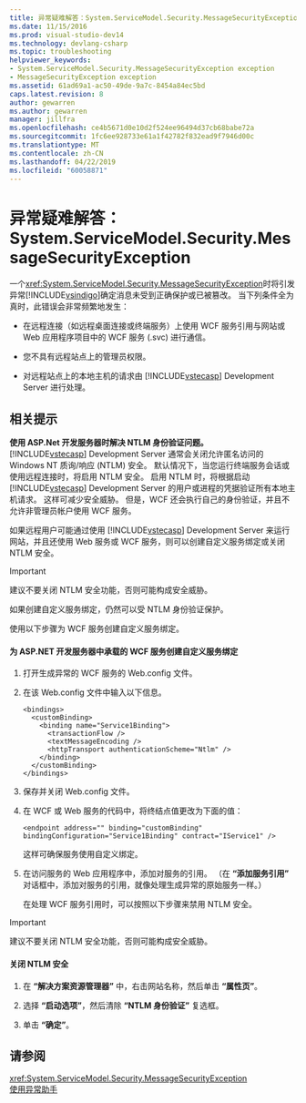 ```yaml
---
title: 异常疑难解答：System.ServiceModel.Security.MessageSecurityException | Microsoft Docs
ms.date: 11/15/2016
ms.prod: visual-studio-dev14
ms.technology: devlang-csharp
ms.topic: troubleshooting
helpviewer_keywords:
- System.ServiceModel.Security.MessageSecurityException exception
- MessageSecurityException exception
ms.assetid: 61ad69a1-ac50-49de-9a7c-8454a84ec5bd
caps.latest.revision: 8
author: gewarren
ms.author: gewarren
manager: jillfra
ms.openlocfilehash: ce4b5671d0e10d2f524ee96494d37cb68babe72a
ms.sourcegitcommit: 1fc6ee928733e61a1f42782f832ead9f7946d00c
ms.translationtype: MT
ms.contentlocale: zh-CN
ms.lasthandoff: 04/22/2019
ms.locfileid: "60058871"
---
```

# <a name="troubleshooting-exceptions-systemservicemodelsecuritymessagesecurityexception"></a>异常疑难解答：System.ServiceModel.Security.MessageSecurityException
一个<xref:System.ServiceModel.Security.MessageSecurityException>时将引发异常[!INCLUDE[vsindigo](../includes/vsindigo-md.md)]确定消息未受到正确保护或已被篡改。 当下列条件全为真时，此错误会非常频繁地发生：  
  
- 在远程连接（如远程桌面连接或终端服务）上使用 WCF 服务引用与网站或 Web 应用程序项目中的 WCF 服务 (.svc) 进行通信。  
  
- 您不具有远程站点上的管理员权限。  
  
- 对远程站点上的本地主机的请求由 [!INCLUDE[vstecasp](../includes/vstecasp-md.md)] Development Server 进行处理。  
  
## <a name="associated-tips"></a>相关提示  
 **使用 ASP.Net 开发服务器时解决 NTLM 身份验证问题。**  
 [!INCLUDE[vstecasp](../includes/vstecasp-md.md)] Development Server 通常会关闭允许匿名访问的 Windows NT 质询/响应 (NTLM) 安全。 默认情况下，当您运行终端服务会话或使用远程连接时，将启用 NTLM 安全。 启用 NTLM 时，将根据启动 [!INCLUDE[vstecasp](../includes/vstecasp-md.md)] Development Server 的用户或进程的凭据验证所有本地主机请求。 这样可减少安全威胁。 但是，WCF 还会执行自己的身份验证，并且不允许非管理员帐户使用 WCF 服务。  
  
 如果远程用户可能通过使用 [!INCLUDE[vstecasp](../includes/vstecasp-md.md)] Development Server 来运行网站，并且还使用 Web 服务或 WCF 服务，则可以创建自定义服务绑定或关闭 NTLM 安全。  
  
> [!IMPORTANT]
>  建议不要关闭 NTLM 安全功能，否则可能构成安全威胁。  
  
 如果创建自定义服务绑定，仍然可以受 NTLM 身份验证保护。  
  
 使用以下步骤为 WCF 服务创建自定义服务绑定。  
  
#### <a name="to-create-a-custom-service-binding-for-the-wcf-service-hosted-inside-the-aspnet-development-server"></a>为 ASP.NET 开发服务器中承载的 WCF 服务创建自定义服务绑定  
  
1. 打开生成异常的 WCF 服务的 Web.config 文件。  
  
2. 在该 Web.config 文件中输入以下信息。  
  
   ```  
   <bindings>  
     <customBinding>  
       <binding name="Service1Binding">  
         <transactionFlow />  
         <textMessageEncoding />  
         <httpTransport authenticationScheme="Ntlm" />  
       </binding>  
     </customBinding>  
   </bindings>  
   ```  
  
3. 保存并关闭 Web.config 文件。  
  
4. 在 WCF 或 Web 服务的代码中，将终结点值更改为下面的值：  
  
   ```  
   <endpoint address="" binding="customBinding" bindingConfiguration="Service1Binding" contract="IService1" />  
   ```  
  
    这样可确保服务使用自定义绑定。  
  
5. 在访问服务的 Web 应用程序中，添加对服务的引用。 （在 **“添加服务引用”** 对话框中，添加对服务的引用，就像处理生成异常的原始服务一样。）  
  
   在处理 WCF 服务引用时，可以按照以下步骤来禁用 NTLM 安全。  
  
> [!IMPORTANT]
>  建议不要关闭 NTLM 安全功能，否则可能构成安全威胁。  
  
#### <a name="to-turn-off-ntlm-security"></a>关闭 NTLM 安全  
  
1. 在 **“解决方案资源管理器”** 中，右击网站名称，然后单击 **“属性页”**。  
  
2. 选择 **“启动选项”**，然后清除 **“NTLM 身份验证”** 复选框。  
  
3. 单击 **“确定”**。  
  
## <a name="see-also"></a>请参阅  
 <xref:System.ServiceModel.Security.MessageSecurityException>   
 [使用异常助手](http://msdn.microsoft.com/library/e0a78c50-7318-4d54-af51-40c00aea8711)
